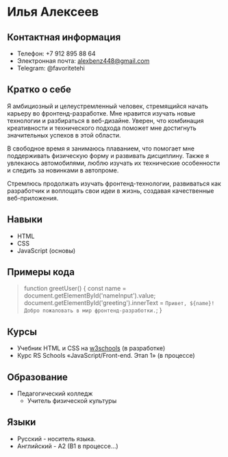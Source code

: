 # Илья Алексеев
## Контактная информация
* Телефон: +7 912 895 88 64
* Электронная почта: alexbenz448@gmail.com
* Telegram: @favoritetehi
## Кратко о себе
Я амбициозный и целеустремленный человек, стремящийся начать карьеру во фронтенд-разработке. Мне нравится изучать новые технологии и разбираться в веб-дизайне. Уверен, что комбинация креативности и технического подхода поможет мне достигнуть значительных успехов в этой области.

В свободное время я занимаюсь плаванием, что помогает мне поддерживать физическую форму и развивать дисциплину. Также я увлекаюсь автомобилями, люблю изучать их технические особенности и следить за новинками в автопроме.

Стремлюсь продолжать изучать фронтенд-технологии, развиваться как разработчик и воплощать свои идеи в жизнь, создавая качественные веб-приложения.
## Навыки
* HTML
* CSS
* JavaScript (основы)
## Примеры кода
> function greetUser() {
    const name = document.getElementById('nameInput').value;
    document.getElementById('greeting').innerText = `Привет, ${name}! Добро пожаловать в мир фронтенд-разработки.`;
}
## Курсы 
* Учебник HTML и CSS на [w3schools](https://www.w3schools.com/) (в разработке)
* Курс RS Schools «JavaScript/Front-end. Этап 1» (в процессе)
## Образование 
* Педагогический колледж
    + Учитель физической культуры
## Языки 
* Русский - носитель языка.
* Английский - A2 (B1 в процессе…)